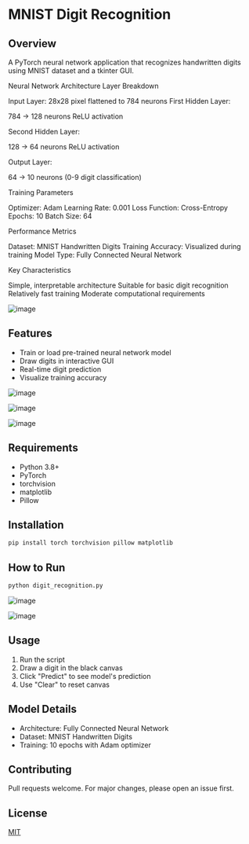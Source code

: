 # MNIST Digit Recognition 

## Overview
A PyTorch neural network application that recognizes handwritten digits using MNIST dataset and a tkinter GUI.

Neural Network Architecture
Layer Breakdown

Input Layer: 28x28 pixel flattened to 784 neurons
First Hidden Layer:

784 → 128 neurons
ReLU activation


Second Hidden Layer:

128 → 64 neurons
ReLU activation


Output Layer:

64 → 10 neurons (0-9 digit classification)



Training Parameters

Optimizer: Adam
Learning Rate: 0.001
Loss Function: Cross-Entropy
Epochs: 10
Batch Size: 64

Performance Metrics

Dataset: MNIST Handwritten Digits
Training Accuracy: Visualized during training
Model Type: Fully Connected Neural Network

Key Characteristics

Simple, interpretable architecture
Suitable for basic digit recognition
Relatively fast training
Moderate computational requirements

![image](https://github.com/user-attachments/assets/c5030688-36b9-4b90-8e34-1ecd88ca5808)


## Features
- Train or load pre-trained neural network model
- Draw digits in interactive GUI
- Real-time digit prediction
- Visualize training accuracy


![image](https://github.com/user-attachments/assets/3e7d8442-4b45-4ae3-ba83-674369a59a1c)

![image](https://github.com/user-attachments/assets/6c1c6213-89e4-4b84-9994-b614685ecc97)

![image](https://github.com/user-attachments/assets/9203ac5b-666e-485c-8d76-a65451127f5b)



## Requirements
- Python 3.8+
- PyTorch
- torchvision
- matplotlib
- Pillow

## Installation
```bash
pip install torch torchvision pillow matplotlib
```

## How to Run
```bash
python digit_recognition.py
```
![image](https://github.com/user-attachments/assets/9c2c2e7d-9dd4-4d83-8f7b-10db5c4b9a7d)

![image](https://github.com/user-attachments/assets/1324c2c3-2638-48fd-98a3-f59e711c936b)

## Usage
1. Run the script
2. Draw a digit in the black canvas
3. Click "Predict" to see model's prediction
4. Use "Clear" to reset canvas

## Model Details
- Architecture: Fully Connected Neural Network
- Dataset: MNIST Handwritten Digits
- Training: 10 epochs with Adam optimizer

## Contributing
Pull requests welcome. For major changes, please open an issue first.

## License


[MIT](https://choosealicense.com/licenses/mit/)

